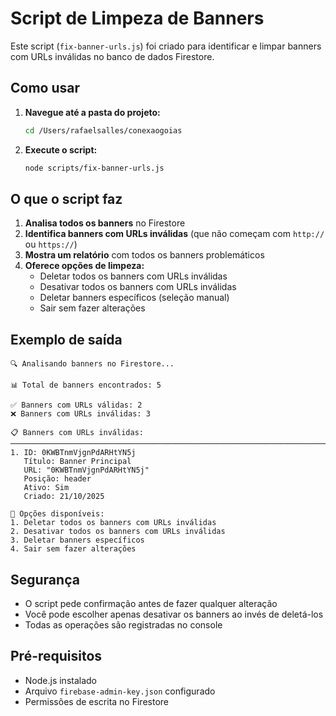 # Script de Limpeza de Banners

Este script (`fix-banner-urls.js`) foi criado para identificar e limpar banners com URLs inválidas no banco de dados Firestore.

## Como usar

1. **Navegue até a pasta do projeto:**
   ```bash
   cd /Users/rafaelsalles/conexaogoias
   ```

2. **Execute o script:**
   ```bash
   node scripts/fix-banner-urls.js
   ```

## O que o script faz

1. **Analisa todos os banners** no Firestore
2. **Identifica banners com URLs inválidas** (que não começam com `http://` ou `https://`)
3. **Mostra um relatório** com todos os banners problemáticos
4. **Oferece opções de limpeza:**
   - Deletar todos os banners com URLs inválidas
   - Desativar todos os banners com URLs inválidas
   - Deletar banners específicos (seleção manual)
   - Sair sem fazer alterações

## Exemplo de saída

```
🔍 Analisando banners no Firestore...

📊 Total de banners encontrados: 5

✅ Banners com URLs válidas: 2
❌ Banners com URLs inválidas: 3

📋 Banners com URLs inválidas:
────────────────────────────────────────────────────────────────────────────────
1. ID: 0KWBTnmVjgnPdARHtYN5j
   Título: Banner Principal
   URL: "0KWBTnmVjgnPdARHtYN5j"
   Posição: header
   Ativo: Sim
   Criado: 21/10/2025

🔧 Opções disponíveis:
1. Deletar todos os banners com URLs inválidas
2. Desativar todos os banners com URLs inválidas
3. Deletar banners específicos
4. Sair sem fazer alterações
```

## Segurança

- O script pede confirmação antes de fazer qualquer alteração
- Você pode escolher apenas desativar os banners ao invés de deletá-los
- Todas as operações são registradas no console

## Pré-requisitos

- Node.js instalado
- Arquivo `firebase-admin-key.json` configurado
- Permissões de escrita no Firestore
